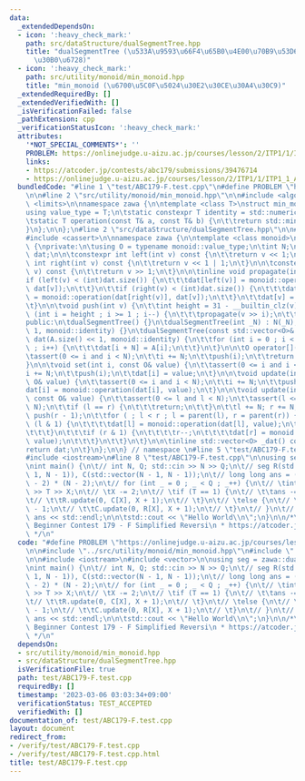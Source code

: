 ```yaml
---
data:
  _extendedDependsOn:
  - icon: ':heavy_check_mark:'
    path: src/dataStructure/dualSegmentTree.hpp
    title: "dualSegmentTree (\u533A\u9593\u66F4\u65B0\u4E00\u70B9\u53D6\u5F97\u30BB\
      \u30B0\u6728)"
  - icon: ':heavy_check_mark:'
    path: src/utility/monoid/min_monoid.hpp
    title: "min_monoid (\u6700\u5C0F\u5024\u30E2\u30CE\u30A4\u30C9)"
  _extendedRequiredBy: []
  _extendedVerifiedWith: []
  _isVerificationFailed: false
  _pathExtension: cpp
  _verificationStatusIcon: ':heavy_check_mark:'
  attributes:
    '*NOT_SPECIAL_COMMENTS*': ''
    PROBLEM: https://onlinejudge.u-aizu.ac.jp/courses/lesson/2/ITP1/1/ITP1_1_A
    links:
    - https://atcoder.jp/contests/abc179/submissions/39476714
    - https://onlinejudge.u-aizu.ac.jp/courses/lesson/2/ITP1/1/ITP1_1_A
  bundledCode: "#line 1 \"test/ABC179-F.test.cpp\"\n#define PROBLEM \"https://onlinejudge.u-aizu.ac.jp/courses/lesson/2/ITP1/1/ITP1_1_A\"\
    \n\n#line 2 \"src/utility/monoid/min_monoid.hpp\"\n\n#include <algorithm>\n#include\
    \ <limits>\n\nnamespace zawa {\n\ntemplate <class T>\nstruct min_monoid {\n\t\
    using value_type = T;\n\tstatic constexpr T identity = std::numeric_limits<T>::max();\n\
    \tstatic T operation(const T& a, const T& b) {\n\t\treturn std::min(a, b);\n\t\
    }\n};\n\n};\n#line 2 \"src/dataStructure/dualSegmentTree.hpp\"\n\n#include <vector>\n\
    #include <cassert>\n\nnamespace zawa {\n\ntemplate <class monoid>\nclass dualSegmentTree\
    \ {\nprivate:\n\tusing O = typename monoid::value_type;\n\tint N;\n\tstd::vector<O>\
    \ dat;\n\n\tconstexpr int left(int v) const {\n\t\treturn v << 1;\n\t}\n\n\tconstexpr\
    \ int right(int v) const {\n\t\treturn v << 1 | 1;\n\t}\n\n\tconstexpr int parent(int\
    \ v) const {\n\t\treturn v >> 1;\n\t}\n\n\tinline void propagate(int v) {\n\t\t\
    if (left(v) < (int)dat.size()) {\n\t\t\tdat[left(v)] = monoid::operation(dat[left(v)],\
    \ dat[v]);\n\t\t}\n\t\tif (right(v) < (int)dat.size()) {\n\t\t\tdat[right(v)]\
    \ = monoid::operation(dat[right(v)], dat[v]);\n\t\t}\n\t\tdat[v] = monoid::identity;\n\
    \t}\n\n\tvoid push(int v) {\n\t\tint height = 31 - __builtin_clz(v);\n\t\tfor\
    \ (int i = height ; i >= 1 ; i--) {\n\t\t\tpropagate(v >> i);\n\t\t}\n\t}\n\n\
    public:\n\tdualSegmentTree() {}\n\tdualSegmentTree(int _N) : N(_N), dat(_N <<\
    \ 1, monoid::identity) {}\n\tdualSegmentTree(const std::vector<O>& A) : N((int)A.size()),\
    \ dat(A.size() << 1, monoid::identity) {\n\t\tfor (int i = 0 ; i < (int)A.size()\
    \ ; i++) {\n\t\t\tdat[i + N] = A[i];\n\t\t}\n\t}\n\n\tO operator[](int i) {\n\t\
    \tassert(0 <= i and i < N);\n\t\ti += N;\n\t\tpush(i);\n\t\treturn dat[i];\n\t\
    }\n\n\tvoid set(int i, const O& value) {\n\t\tassert(0 <= i and i < N);\n\t\t\
    i += N;\n\t\tpush(i);\n\t\tdat[i] = value;\n\t}\n\n\tvoid update(int i, const\
    \ O& value) {\n\t\tassert(0 <= i and i < N);\n\t\ti += N;\n\t\tpush(i);\n\t\t\
    dat[i] = monoid::operation(dat[i], value);\n\t}\n\n\tvoid update(int l, int r,\
    \ const O& value) {\n\t\tassert(0 <= l and l < N);\n\t\tassert(l <= r and r <=\
    \ N);\n\t\tif (l == r) {\n\t\t\treturn;\n\t\t}\n\t\tl += N; r += N;\n\t\tpush(l);\
    \ push(r - 1);\n\t\tfor ( ; l < r ; l = parent(l), r = parent(r)) {\n\t\t\tif\
    \ (l & 1) {\n\t\t\t\tdat[l] = monoid::operation(dat[l], value);\n\t\t\t\tl++;\n\
    \t\t\t}\n\t\t\tif (r & 1) {\n\t\t\t\tr--;\n\t\t\t\tdat[r] = monoid::operation(dat[r],\
    \ value);\n\t\t\t}\n\t\t}\n\t}\n\n\tinline std::vector<O> _dat() const {\n\t\t\
    return dat;\n\t}\n};\n\n} // namespace \n#line 5 \"test/ABC179-F.test.cpp\"\n\n\
    #include <iostream>\n#line 8 \"test/ABC179-F.test.cpp\"\n\nusing seg = zawa::dualSegmentTree<zawa::min_monoid<int>>;\n\
    \nint main() {\n\t// int N, Q; std::cin >> N >> Q;\n\t// seg R(std::vector(N -\
    \ 1, N - 1)), C(std::vector(N - 1, N - 1));\n\t// long long ans = (long long)(N\
    \ - 2) * (N - 2);\n\t// for (int _ = 0 ; _ < Q ; _++) {\n\t// \tint T, X; std::cin\
    \ >> T >> X;\n\t// \tX -= 2;\n\t// \tif (T == 1) {\n\t// \t\tans -= C[X] - 1;\n\
    \t// \t\tR.update(0, C[X], X + 1);\n\t// \t}\n\t// \telse {\n\t// \t\tans -= R[X]\
    \ - 1;\n\t// \t\tC.update(0, R[X], X + 1);\n\t// \t}\n\t// }\n\t// std::cout <<\
    \ ans << std::endl;\n\n\tstd::cout << \"Hello World\\n\";\n}\n\n/*\n * AtCoder\
    \ Beginner Contest 179 - F Simplified Reversi\n * https://atcoder.jp/contests/abc179/submissions/39476714\n\
    \ */\n"
  code: "#define PROBLEM \"https://onlinejudge.u-aizu.ac.jp/courses/lesson/2/ITP1/1/ITP1_1_A\"\
    \n\n#include \"../src/utility/monoid/min_monoid.hpp\"\n#include \"../src/dataStructure/dualSegmentTree.hpp\"\
    \n\n#include <iostream>\n#include <vector>\n\nusing seg = zawa::dualSegmentTree<zawa::min_monoid<int>>;\n\
    \nint main() {\n\t// int N, Q; std::cin >> N >> Q;\n\t// seg R(std::vector(N -\
    \ 1, N - 1)), C(std::vector(N - 1, N - 1));\n\t// long long ans = (long long)(N\
    \ - 2) * (N - 2);\n\t// for (int _ = 0 ; _ < Q ; _++) {\n\t// \tint T, X; std::cin\
    \ >> T >> X;\n\t// \tX -= 2;\n\t// \tif (T == 1) {\n\t// \t\tans -= C[X] - 1;\n\
    \t// \t\tR.update(0, C[X], X + 1);\n\t// \t}\n\t// \telse {\n\t// \t\tans -= R[X]\
    \ - 1;\n\t// \t\tC.update(0, R[X], X + 1);\n\t// \t}\n\t// }\n\t// std::cout <<\
    \ ans << std::endl;\n\n\tstd::cout << \"Hello World\\n\";\n}\n\n/*\n * AtCoder\
    \ Beginner Contest 179 - F Simplified Reversi\n * https://atcoder.jp/contests/abc179/submissions/39476714\n\
    \ */\n"
  dependsOn:
  - src/utility/monoid/min_monoid.hpp
  - src/dataStructure/dualSegmentTree.hpp
  isVerificationFile: true
  path: test/ABC179-F.test.cpp
  requiredBy: []
  timestamp: '2023-03-06 03:03:34+09:00'
  verificationStatus: TEST_ACCEPTED
  verifiedWith: []
documentation_of: test/ABC179-F.test.cpp
layout: document
redirect_from:
- /verify/test/ABC179-F.test.cpp
- /verify/test/ABC179-F.test.cpp.html
title: test/ABC179-F.test.cpp
---
```


